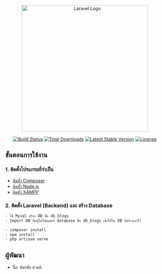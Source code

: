 <p align="center"><a href="https://laravel.com" target="_blank"><img src="https://raw.githubusercontent.com/laravel/art/master/logo-lockup/5%20SVG/2%20CMYK/1%20Full%20Color/laravel-logolockup-cmyk-red.svg" width="400" alt="Laravel Logo"></a></p>

<p align="center">
<a href="https://github.com/laravel/framework/actions"><img src="https://github.com/laravel/framework/workflows/tests/badge.svg" alt="Build Status"></a>
<a href="https://packagist.org/packages/laravel/framework"><img src="https://img.shields.io/packagist/dt/laravel/framework" alt="Total Downloads"></a>
<a href="https://packagist.org/packages/laravel/framework"><img src="https://img.shields.io/packagist/v/laravel/framework" alt="Latest Stable Version"></a>
<a href="https://packagist.org/packages/laravel/framework"><img src="https://img.shields.io/packagist/l/laravel/framework" alt="License"></a>
</p>

## ขั้นตอนการใช้งาน

### 1. ติดตั้งโปรแกรมที่จำเป็น

- [ติดตั้ง Composer](https://getcomposer.org/download/)
- [ติดตั้ง Node.js](https://nodejs.org/en)
- [ติดตั้ง XAMPP](https://www.apachefriends.org/download.html)

### 2. ติดตั้ง Laravel (Backend) และ สร้าง Database

```bash
- ใช้ Mysql สร้าง DB ชื่อ db_blogs
- Import DB ที่อยู่ในโฟลเดอร์ database ชื่อ db_blogs เข้าไปใน DB ที่สร้างเอาไว้

- composer install
- npm install
- php artisan serve
```

## ผู้พัฒนา

- ชื่อ: ฉัตรชัย สวดดี
